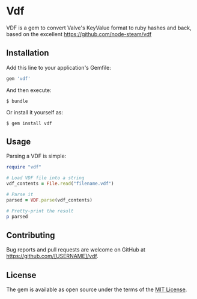 # Vdf

VDF is a gem to convert Valve's KeyValue format to ruby hashes and back, based on the excellent https://github.com/node-steam/vdf

## Installation

Add this line to your application's Gemfile:

```ruby
gem 'vdf'
```

And then execute:

    $ bundle

Or install it yourself as:

    $ gem install vdf

## Usage

Parsing a VDF is simple:

```ruby
require "vdf"

# Load VDF file into a string
vdf_contents = File.read("filename.vdf")

# Parse it
parsed = VDF.parse(vdf_contents)

# Pretty-print the result
p parsed

```

## Contributing

Bug reports and pull requests are welcome on GitHub at https://github.com/[USERNAME]/vdf.

## License

The gem is available as open source under the terms of the [MIT License](https://opensource.org/licenses/MIT).

